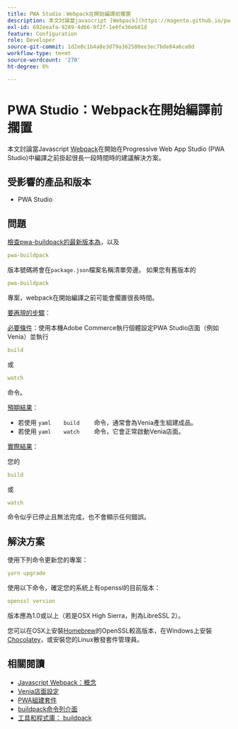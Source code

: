 ```yaml
---
title: PWA Studio：Webpack在開始編譯前擱置
description: 本文討論當javascript [Webpack](https://magento.github.io/pwa-studio/technologies/tools-libraries/#webpack)在開始在Progressive Web App Studio (PWA Studio)中編譯之前掛起很長時間時的建議解決方案。
exl-id: 692eeafa-9289-4d66-9f2f-1e0fe36e681d
feature: Configuration
role: Developer
source-git-commit: 1d2e0c1b4a8e3d79a362500ee3ec7bde84a6ce0d
workflow-type: tm+mt
source-wordcount: '270'
ht-degree: 0%

---
```


# PWA Studio：Webpack在開始編譯前擱置

本文討論當Javascript [Webpack](https://magento.github.io/pwa-studio/technologies/tools-libraries/#webpack)在開始在Progressive Web App Studio (PWA Studio)中編譯之前掛起很長一段時間時的建議解決方案。

## 受影響的產品和版本

* PWA Studio

## 問題

[檢查pwa-buildpack的最新版本為](https://github.com/magento/pwa-studio/tree/master/packages/pwa-buildpack)，以及

```yaml
pwa-buildpack
```

版本號碼將會在`package.json`檔案名稱清單旁邊。 如果您有舊版本的

```yaml
pwa-buildpack
```

專案，webpack在開始編譯之前可能會擱置很長時間。

<u>要再現的步驟</u>：

<u>必要條件</u>：使用本機Adobe Commerce執行個體設定PWA Studio店面（例如Venia）並執行

```yaml
build
```

或

```yaml
watch
```

命令。

<u>預期結果</u>：

* 若使用    ```yaml    build    ```    命令，通常會為Venia產生組建成品。
* 若使用    ```yaml    watch    ```    命令，它會正常啟動Venia店面。

<u>實際結果</u>：

您的

```yaml
build
```

或

```yaml
watch
```

命令似乎已停止且無法完成，也不會顯示任何錯誤。

## 解決方案

使用下列命令更新您的專案：

```yaml
yarn upgrade
```

使用以下命令，確定您的系統上有openssl的目前版本：

```yaml
openssl version
```

版本應為1.0或以上（若是OSX High Sierra，則為LibreSSL 2）。

您可以在OSX上安裝[Homebrew](https://brew.sh/)的OpenSSL較高版本，在Windows上安裝[Chocolatey](https://chocolatey.org/)，或安裝您的Linux散發套件管理員。

## 相關閱讀

* [Javascript Webpack：概念](https://webpack.js.org/concepts/)
* [Venia店面設定](https://magento.github.io/pwa-studio/venia-pwa-concept/setup/)
* [PWA組建套件](https://magento.github.io/pwa-studio/pwa-buildpack/)
* [buildpack命令列介面](https://magento.github.io/pwa-studio/pwa-buildpack/reference/buildpack-cli/)
* [工具和程式庫： buildpack](https://magento.github.io/pwa-studio/technologies/tools-libraries/#webpack)
